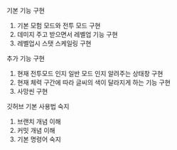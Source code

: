 기본 기능 구현
1. 기본 모험 모드와 전투 모드 구현
2. 데미지 주고 받으면서 레벨업 기능 구현
3. 레벨업시 스탯 스케일링 구현


추가 기능 구현
1. 현재 전투모드 인지 일반 모드 인지 알려주는 상태창 구현
2. 현재 체력 구간에 따라 글씨의 색이 달라지게 하는 기능 구현
3. 사망씬 구현

깃허브 기본 사용법 숙지
1. 브랜치 개념 이해
2. 커밋 개념 이해
3. 기본 명령어 숙지